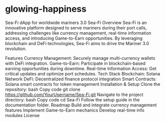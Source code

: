 # glowing-happiness
Sea-Fi dApp for worldwide mariners 3.0
Sea-Fi
Overview
Sea-Fi is an innovative platform designed to serve mariners during their port calls, addressing challenges like currency management, real-time information access, and introducing Game-to-Earn opportunities. By leveraging blockchain and DeFi technologies, Sea-Fi aims to drive the Mariner 3.0 revolution.

Features
Currency Management: Securely manage multi-currency wallets with DeFi integration.
Game-to-Earn: Participate in blockchain-based earning opportunities during downtime.
Real-time Information Access: Get critical updates and optimize port schedules.
Tech Stack
Blockchain: Solana Network
DeFi: Decentralized finance protocol integration
Smart Contracts: Solana smart contracts for token management
Installation & Setup
Clone the repository:
bash
Copy code
git clone https://github.com/YourUsername/Sea-Fi.git
Navigate to the project directory:
bash
Copy code
cd Sea-Fi
Follow the setup guide in the documentation folder.
Roadmap
 Build and integrate currency management features
 Implement Game-to-Earn mechanics
 Develop real-time info modules
License

